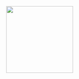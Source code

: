 <div>
<img height="180cm" src="https://github-readme-stats.vercel.app/api?username=FranciscoAlexandreFernandesBatalha
)"/>
</div>
